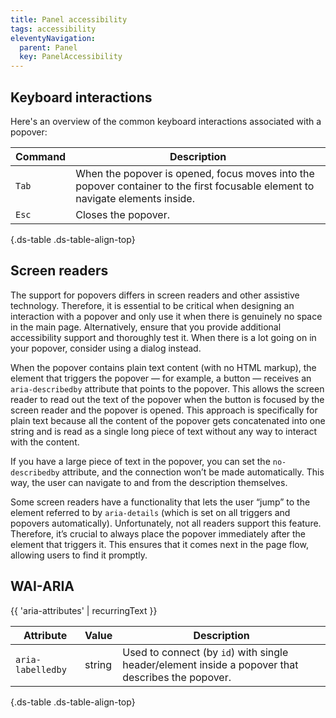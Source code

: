 ```yaml
---
title: Panel accessibility
tags: accessibility
eleventyNavigation:
  parent: Panel
  key: PanelAccessibility
---
```

<section>

## Keyboard interactions

Here's an overview of the common keyboard interactions associated with a popover:

<div class="ds-table-wrapper">

|Command|Description|
|-|-|
|`Tab`|When the popover is opened, focus moves into the popover container to the first focusable element to navigate elements inside.|
|`Esc`|Closes the popover.|

{.ds-table .ds-table-align-top}

</div>

</section>
<section>

## Screen readers

The support for popovers differs in screen readers and other assistive technology. Therefore, it is essential to be critical when designing an interaction with a popover and only use it when there is genuinely no space in the main page. Alternatively, ensure that you provide additional accessibility support and thoroughly test it. When there is a lot going on in your popover, consider using a dialog instead.

When the popover contains plain text content (with no HTML markup), the element that triggers the popover — for example, a button — receives an `aria-describedby` attribute that points to the popover. This allows the screen reader to read out the text of the popover when the button is focused by the screen reader and the popover is opened. This approach is specifically for plain text because all the content of the popover gets concatenated into one string and is read as a single long piece of text without any way to interact with the content.

If you have a large piece of text in the popover, you can set the `no-describedby` attribute, and the connection won’t be made automatically. This way, the user can navigate to and from the description themselves.

Some screen readers have a functionality that lets the user “jump” to the element referred to by `aria-details` (which is set on all triggers and popovers automatically). Unfortunately, not all readers support this feature. Therefore, it’s crucial to always place the popover immediately after the element that triggers it. This ensures that it comes next in the page flow, allowing users to find it promptly.

</section>
<section>

## WAI-ARIA

{{ 'aria-attributes' | recurringText }}

<div class="ds-table-wrapper">

|Attribute | Value | Description |
|-|-|-|
|`aria-labelledby`|string|Used to connect (by `id`) with single header/element inside a popover that describes the popover.|

{.ds-table .ds-table-align-top}

</div>

</section>
